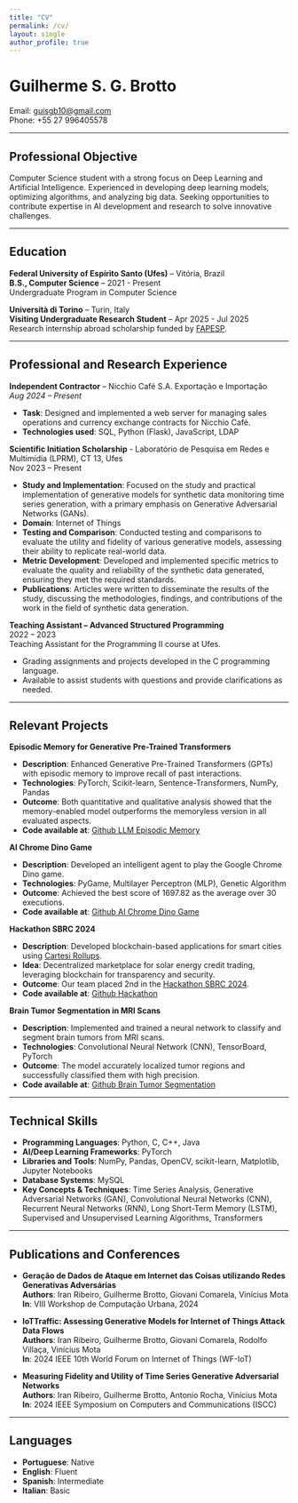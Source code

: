 ```yaml
---
title: "CV"
permalink: /cv/
layout: single
author_profile: true
---
```



# Guilherme S. G. Brotto
Email: guisgb10@gmail.com  
Phone: +55 27 996405578

---

## Professional Objective
Computer Science student with a strong focus on Deep Learning and Artificial Intelligence. Experienced in developing deep learning models, optimizing algorithms, and analyzing big data. Seeking opportunities to contribute expertise in AI development and research to solve innovative challenges.

---

## Education

**Federal University of Espírito Santo (Ufes)** – Vitória, Brazil  
**B.S., Computer Science** – 2021 - Present  
Undergraduate Program in Computer Science  

**Università di Torino** – Turin, Italy  
**Visiting Undergraduate Research Student** – Apr 2025 - Jul 2025  
Research internship abroad scholarship funded by [FAPESP](https://fapesp.br/en).

---

## Professional and Research Experience

**Independent Contractor** – Nicchio Café S.A. Exportação e Importação  
*Aug 2024 – Present*  
- **Task**: Designed and implemented a web server for managing sales operations and currency exchange contracts for Nicchio Café.  
- **Technologies used**: SQL, Python (Flask), JavaScript, LDAP

**Scientific Initiation Scholarship** - Laboratório de Pesquisa em Redes e Multimídia (LPRM), CT 13, Ufes  
Nov 2023 – Present

- **Study and Implementation**: Focused on the study and practical implementation of generative models for synthetic data monitoring time series generation, with a primary emphasis on Generative Adversarial Networks (GANs).  
- **Domain**: Internet of Things  
- **Testing and Comparison**: Conducted testing and comparisons to evaluate the utility and fidelity of various generative models, assessing their ability to replicate real-world data.  
- **Metric Development**: Developed and implemented specific metrics to evaluate the quality and reliability of the synthetic data generated, ensuring they met the required standards.  
- **Publications**: Articles were written to disseminate the results of the study, discussing the methodologies, findings, and contributions of the work in the field of synthetic data generation.



**Teaching Assistant – Advanced Structured Programming**  
2022 – 2023  
Teaching Assistant for the Programming II course at Ufes.  
- Grading assignments and projects developed in the C programming language.  
- Available to assist students with questions and provide clarifications as needed.
---

## Relevant Projects

**Episodic Memory for Generative Pre-Trained Transformers**  
- **Description**: Enhanced Generative Pre-Trained Transformers (GPTs) with episodic memory to improve recall of past interactions.  
- **Technologies**: PyTorch, Scikit-learn, Sentence-Transformers, NumPy, Pandas  
- **Outcome**: Both quantitative and qualitative analysis showed that the memory-enabled model outperforms the memoryless version in all evaluated aspects.  
- **Code available at**: [Github LLM Episodic Memory](https://github.com/gbladislau/LLM-Episodic-Memory/tree/main)

**AI Chrome Dino Game**  
- **Description**: Developed an intelligent agent to play the Google Chrome Dino game.  
- **Technologies**: PyGame, Multilayer Perceptron (MLP), Genetic Algorithm  
- **Outcome**: Achieved the best score of 1697.82 as the average over 30 executions.  
- **Code available at**: [Github AI Chrome Dino Game](https://github.com/guilherme751/AI-CHROME-DINO-GAME-Python)

**Hackathon SBRC 2024**  
- **Description**: Developed blockchain-based applications for smart cities using [Cartesi Rollups](https://cartesi.io/).  
- **Idea**: Decentralized marketplace for solar energy credit trading, leveraging blockchain for transparency and security.  
- **Outcome**: Our team placed 2nd in the [Hackathon SBRC 2024](https://sbrc.sbc.org.br/2024/hackathon.html).  
- **Code available at**: [Github Hackathon](https://github.com/VitorSpa/hackathon-cartesi)

**Brain Tumor Segmentation in MRI Scans**  
- **Description**: Implemented and trained a neural network to classify and segment brain tumors from MRI scans.  
- **Technologies**: Convolutional Neural Network (CNN), TensorBoard, PyTorch  
- **Outcome**: The model accurately localized tumor regions and successfully classified them with high precision.  
- **Code available at**: [Github Brain Tumor Segmentation](https://github.com/intel-comp-saude-ufes/2024-1-P2-Magnetic-Resonance-Imaging-Brain-Tumor)

---

## Technical Skills
- **Programming Languages**: Python, C, C++, Java  
- **AI/Deep Learning Frameworks**: PyTorch  
- **Libraries and Tools**: NumPy, Pandas, OpenCV, scikit-learn, Matplotlib, Jupyter Notebooks  
- **Database Systems**: MySQL  
- **Key Concepts & Techniques**: Time Series Analysis, Generative Adversarial Networks (GAN), Convolutional Neural Networks (CNN), Recurrent Neural Networks (RNN), Long Short-Term Memory (LSTM), Supervised and Unsupervised Learning Algorithms, Transformers

---

## Publications and Conferences
- **Geração de Dados de Ataque em Internet das Coisas utilizando Redes Generativas Adversárias**  
  **Authors**: Iran Ribeiro, Guilherme Brotto, Giovani Comarela, Vinícius Mota  
  **In**: VIII Workshop de Computação Urbana, 2024  

- **IoTTraffic: Assessing Generative Models for Internet of Things Attack Data Flows**  
  **Authors**: Iran Ribeiro, Guilherme Brotto, Giovani Comarela, Rodolfo Villaça, Vinícius Mota  
  **In**: 2024 IEEE 10th World Forum on Internet of Things (WF-IoT)

- **Measuring Fidelity and Utility of Time Series Generative Adversarial Networks**  
  **Authors**: Iran Ribeiro, Guilherme Brotto, Antonio Rocha, Vinícius Mota  
  **In**: 2024 IEEE Symposium on Computers and Communications (ISCC)

---

## Languages
- **Portuguese**: Native  
- **English**: Fluent  
- **Spanish**: Intermediate  
- **Italian**: Basic

